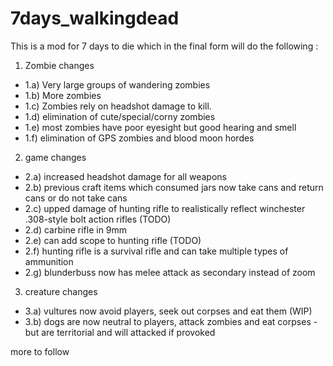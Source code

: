 # 7days_walkingdead
This is a mod for 7 days to die which in the final form will do the following :

1) Zombie changes
*  1.a) Very large groups of wandering zombies
*  1.b) More zombies
*  1.c) Zombies rely on headshot damage to kill. 
*  1.d) elimination of cute/special/corny zombies
*  1.e) most zombies have poor eyesight but good hearing and smell
*  1.f) elimination of GPS zombies and blood moon hordes
  
2) game changes
*  2.a) increased headshot damage for all weapons 
*  2.b) previous craft items which consumed jars now take cans and return cans or do not take cans 
*  2.c) upped damage of hunting rifle to realistically reflect winchester .308-style bolt action rifles (TODO)
*  2.d) carbine rifle in 9mm 
*  2.e) can add scope to hunting rifle (TODO)
*  2.f) hunting rifle is a survival rifle and can take multiple types of ammunition
*  2.g) blunderbuss now has melee attack as secondary instead of zoom
  
3) creature changes
*  3.a) vultures now avoid players, seek out corpses and eat them (WIP)
*  3.b) dogs are now neutral to players, attack zombies and eat corpses - but are territorial and will attacked if provoked
  
more to follow
